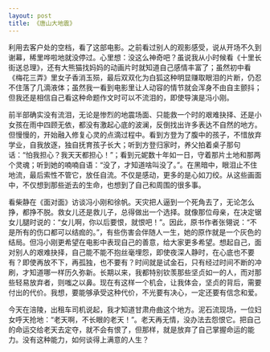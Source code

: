 ```yaml
---
layout: post
title: 《唐山大地震》
---
```

利用去客户处的空档，看了这部电影。之前看过别人的观影感受，说从开场不久到谢幕，稀里哗啦地就没停过。心里想：没这么神奇吧？虽说我从小时候看《十里长街送总理》，还有大熊猫找妈妈的动画片时就知道自己感情丰富了；虽然初中看《梅花三弄》里女子香消玉殒，最后双双化为白狐这种明显赚取眼泪的片断，仍忍不住落了几滴液体；虽然我一看到电影里让人动容的情节就会浑身不由自主颤抖；但我还是相信自己看这种命题作文时可以不流泪的，即使导演是冯小刚。

前半部确实没有流泪，无论是惨烈的地震场面、只能救一个时的艰难抉择、还是小女孩在雨中四顾无依，都没有激起心底的波澜，反倒找出许多表达不自然的地方。但慢慢的，开始融入修复心灵的点滴过程中。看到方登为了腹中的孩子，不惜放弃学业，自我放逐，独自抚育孩子长大；听到方登归家时，养父拍着桌子那句话：“怕我担心？我天天都担心！”；看到元妮数十年如一日，守着那片土地和那两个灵魂；听到她的喃喃自语：“没了，才知道啥叫没了。”。在黑暗中，眼泪止不住地流，最后索性不管它，放任自流。不仅是感动，更多的是心如刀绞。从这些画面中，不仅想到那些逝去的生命，也想到了自己和周围的很多事。

看柴静在《面对面》访谈冯小刚和徐帆。天灾把人逼到一个死角去了，无论怎么挣，都挣不脱。救女儿还是救儿子，总得做出一个选择。就像那位母亲，在决定锯女儿腿时说的：“女儿啊，你以后要恨，就恨吧！”。因此，原书作者张翎说：“不是所有的伤口都可以结痂的。”，有些伤害会伴随人一生，她的原作就是一个灰色的结局。但冯小刚更希望在电影中表现自己的善意，给大家更多希望。想起自己，面对别人的艰难抉择，自己能不能不抱丝毫埋怨，即使夜深人静时，在心底也不要有？即使再放不下，再孤独，也不要有？时间就是试金石，只有经过时间不断的冲刷，才知道哪一样历久弥新。长期以来，我都特别钦羡那些坚贞如一的人，而对那些轻易放弃者，则嗤之以鼻。现在有这样一个机会，让我体会，坚贞的背后，需要付出的代价。我想，要能够承受这种代价，不光要有决心，一定还要有信念和爱。

今天在涪陵，出租车司机说起，我才知道甘肃舟曲这个地方。泥石流现场，一位妇女呼天抢地：“老天啊，不长眼的老天！”。老天再无情，没办法去怨恨它。把自己的命运交给老天去定夺，就不会有恨了，但那样，就是放弃了自己掌握命运的能力。没有这种能力，如何谈得上满意的人生？ 
